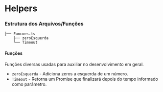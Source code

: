 # Helpers

### Estrutura dos Arquivos/Funções
```
├── Funcoes.ts
    ├── zeroEsquerda
    └── Timeout
```

#### Funções
Funções diversas usadas para auxiliar no desenvolvimento em geral.
* `zeroEsquerda` - Adiciona zeros a esquerda de um número.  
* `Timeout` - Retorna um Promise que finalizará depois do tempo informado como parâmetro.

